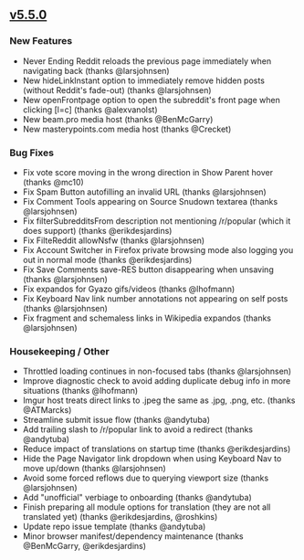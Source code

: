 ## [v5.5.0](https://github.com/honestbleeps/Reddit-Enhancement-Suite/releases/v5.5.0)

### New Features

- Never Ending Reddit reloads the previous page immediately when navigating back (thanks @larsjohnsen)
- New hideLinkInstant option to immediately remove hidden posts (without Reddit's fade-out) (thanks @larsjohnsen)
- New openFrontpage option to open the subreddit's front page when clicking \[l=c\] (thanks @alexvanolst)
- New beam.pro media host (thanks @BenMcGarry)
- New masterypoints.com media host (thanks @Crecket)

### Bug Fixes

- Fix vote score moving in the wrong direction in Show Parent hover (thanks @mc10)
- Fix Spam Button autofilling an invalid URL (thanks @larsjohnsen)
- Fix Comment Tools appearing on Source Snudown textarea (thanks @larsjohnsen)
- Fix filterSubredditsFrom description not mentioning /r/popular (which it does support) (thanks @erikdesjardins)
- Fix FilteReddit allowNsfw (thanks @larsjohnsen)
- Fix Account Switcher in Firefox private browsing mode also logging you out in normal mode (thanks @erikdesjardins)
- Fix Save Comments save-RES button disappearing when unsaving (thanks @larsjohnsen)
- Fix expandos for Gyazo gifs/videos (thanks @lhofmann)
- Fix Keyboard Nav link number annotations not appearing on self posts (thanks @larsjohnsen)
- Fix fragment and schemaless links in Wikipedia expandos (thanks @larsjohnsen)

### Housekeeping / Other

- Throttled loading continues in non-focused tabs (thanks @larsjohnsen)
- Improve diagnostic check to avoid adding duplicate debug info in more situations (thanks @lhofmann)
- Imgur host treats direct links to .jpeg the same as .jpg, .png, etc. (thanks @ATMarcks)
- Streamline submit issue flow (thanks @andytuba)
- Add trailing slash to /r/popular link to avoid a redirect (thanks @andytuba)
- Reduce impact of translations on startup time (thanks @erikdesjardins)
- Hide the Page Navigator link dropdown when using Keyboard Nav to move up/down (thanks @larsjohnsen)
- Avoid some forced reflows due to querying viewport size (thanks @larsjohnsen)
- Add "unofficial" verbiage to onboarding (thanks @andytuba)
- Finish preparing all module options for translation (they are not all translated yet) (thanks @erikdesjardins, @roshkins)
- Update repo issue template (thanks @andytuba)
- Minor browser manifest/dependency maintenance (thanks @BenMcGarry, @erikdesjardins)
